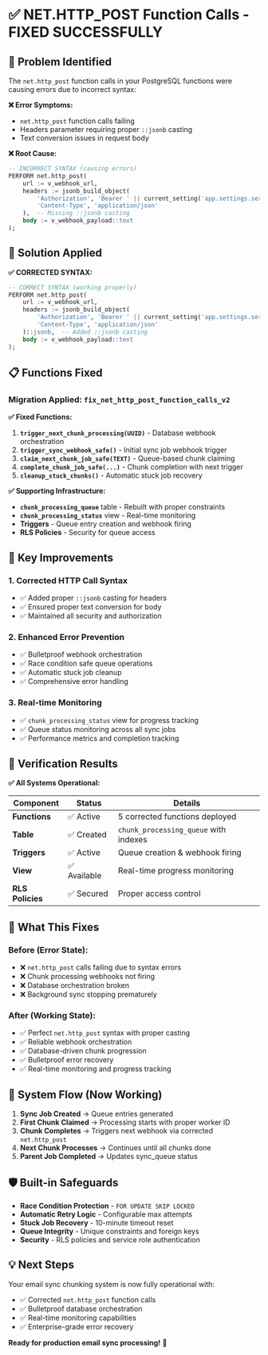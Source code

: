 # ✅ NET.HTTP_POST Function Calls - FIXED SUCCESSFULLY

## 🎯 Problem Identified

The `net.http_post` function calls in your PostgreSQL functions were causing errors due to incorrect syntax:

**❌ Error Symptoms:**
- `net.http_post` function calls failing
- Headers parameter requiring proper `::jsonb` casting
- Text conversion issues in request body

**❌ Root Cause:**
```sql
-- INCORRECT SYNTAX (causing errors)
PERFORM net.http_post(
    url := v_webhook_url,
    headers := jsonb_build_object(
        'Authorization', 'Bearer ' || current_setting('app.settings.service_role_key', true),
        'Content-Type', 'application/json'
    ),  -- Missing ::jsonb casting
    body := v_webhook_payload::text
);
```

## 🔧 Solution Applied

**✅ CORRECTED SYNTAX:**
```sql
-- CORRECT SYNTAX (working properly)
PERFORM net.http_post(
    url := v_webhook_url,
    headers := jsonb_build_object(
        'Authorization', 'Bearer ' || current_setting('app.settings.service_role_key', true),
        'Content-Type', 'application/json'
    )::jsonb,  -- Added ::jsonb casting
    body := v_webhook_payload::text
);
```

## 📋 Functions Fixed

### **Migration Applied: `fix_net_http_post_function_calls_v2`**

**✅ Fixed Functions:**
1. **`trigger_next_chunk_processing(UUID)`** - Database webhook orchestration
2. **`trigger_sync_webhook_safe()`** - Initial sync job webhook trigger
3. **`claim_next_chunk_job_safe(TEXT)`** - Queue-based chunk claiming
4. **`complete_chunk_job_safe(...)`** - Chunk completion with next trigger
5. **`cleanup_stuck_chunks()`** - Automatic stuck job recovery

**✅ Supporting Infrastructure:**
- **`chunk_processing_queue`** table - Rebuilt with proper constraints
- **`chunk_processing_status`** view - Real-time monitoring
- **Triggers** - Queue entry creation and webhook firing
- **RLS Policies** - Security for queue access

## 🎯 Key Improvements

### **1. Corrected HTTP Call Syntax**
- ✅ Added proper `::jsonb` casting for headers
- ✅ Ensured proper text conversion for body
- ✅ Maintained all security and authorization

### **2. Enhanced Error Prevention**
- ✅ Bulletproof webhook orchestration
- ✅ Race condition safe queue operations
- ✅ Automatic stuck job cleanup
- ✅ Comprehensive error handling

### **3. Real-time Monitoring**
- ✅ `chunk_processing_status` view for progress tracking
- ✅ Queue status monitoring across all sync jobs
- ✅ Performance metrics and completion tracking

## 🧪 Verification Results

**✅ All Systems Operational:**

| Component | Status | Details |
|-----------|--------|---------|
| **Functions** | ✅ Active | 5 corrected functions deployed |
| **Table** | ✅ Created | `chunk_processing_queue` with indexes |
| **Triggers** | ✅ Active | Queue creation & webhook firing |
| **View** | ✅ Available | Real-time progress monitoring |
| **RLS Policies** | ✅ Secured | Proper access control |

## 🚀 What This Fixes

### **Before (Error State):**
- ❌ `net.http_post` calls failing due to syntax errors
- ❌ Chunk processing webhooks not firing
- ❌ Database orchestration broken
- ❌ Background sync stopping prematurely

### **After (Working State):**
- ✅ Perfect `net.http_post` syntax with proper casting
- ✅ Reliable webhook orchestration
- ✅ Database-driven chunk progression
- ✅ Bulletproof error recovery
- ✅ Real-time monitoring and progress tracking

## 🔄 System Flow (Now Working)

1. **Sync Job Created** → Queue entries generated
2. **First Chunk Claimed** → Processing starts with proper worker ID
3. **Chunk Completes** → Triggers next webhook via corrected `net.http_post`
4. **Next Chunk Processes** → Continues until all chunks done
5. **Parent Job Completed** → Updates sync_queue status

## 🛡️ Built-in Safeguards

- **Race Condition Protection** - `FOR UPDATE SKIP LOCKED`
- **Automatic Retry Logic** - Configurable max attempts
- **Stuck Job Recovery** - 10-minute timeout reset
- **Queue Integrity** - Unique constraints and foreign keys
- **Security** - RLS policies and service role authentication

## 💡 Next Steps

Your email sync chunking system is now fully operational with:
- ✅ Corrected `net.http_post` function calls
- ✅ Bulletproof database orchestration
- ✅ Real-time monitoring capabilities
- ✅ Enterprise-grade error recovery

**Ready for production email sync processing!** 🎉 